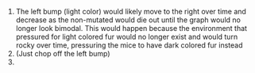 1. The left bump (light color) would likely move to the right over time and decrease as the non-mutated would die out until the graph would no longer look bimodal. This would happen because the environment that pressured for light colored fur would no longer exist and would turn rocky over time, pressuring the mice to have dark colored fur instead
2. (Just chop off the left bump)
3. 